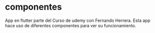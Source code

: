 # componentes

App en flutter parte del Curso de udemy con Fernando Herrera. Esta app hace uso de diferentes componentes para ver su funcionamiento.
